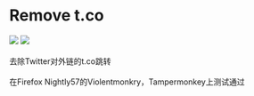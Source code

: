 # Remove t.co
[![](https://img.shields.io/badge/%E5%AE%89%E8%A3%85%E7%9B%B4%E9%93%BE-%F0%9F%90%92-blue.svg)](https://raw.githubusercontent.com/kkren/remove_t.co/master/removetco.user.js "请确认已安装并启动脚本管理器")  [![](https://img.shields.io/badge/🌎-English-red.svg)](https://github.com/kkren/remove_t.co/blob/master/en-us.md)    
<br> 去除Twitter对外链的t.co跳转  
<br>在Firefox Nightly57的Violentmonkry，Tampermonkey上测试通过  
